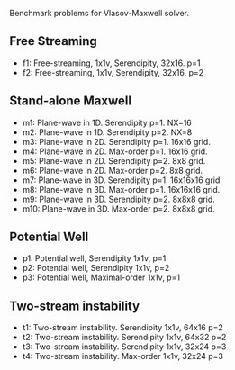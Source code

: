 Benchmark problems for Vlasov-Maxwell solver.

Free Streaming
--------------

- f1: Free-streaming, 1x1v, Serendipity, 32x16. p=1
- f2: Free-streaming, 1x1v, Serendipity, 32x16. p=2

Stand-alone Maxwell
-------------------

- m1: Plane-wave in 1D. Serendipity p=1. NX=16
- m2: Plane-wave in 1D. Serendipity p=2. NX=8
- m3: Plane-wave in 2D. Serendipity p=1. 16x16 grid.
- m4: Plane-wave in 2D. Max-order p=1. 16x16 grid.
- m5: Plane-wave in 2D. Serendipity p=2. 8x8 grid.
- m6: Plane-wave in 2D. Max-order p=2. 8x8 grid.
- m7: Plane-wave in 3D. Serendipity p=1. 16x16x16 grid.
- m8: Plane-wave in 3D. Max-order p=1. 16x16x16 grid.
- m9: Plane-wave in 3D. Serendipity p=2. 8x8x8 grid.
- m10: Plane-wave in 3D. Max-order p=2. 8x8x8 grid.

Potential Well
--------------

- p1: Potential well, Serendipity 1x1v, p=1
- p2: Potential well, Serendipity 1x1v, p=2
- p3: Potential well, Maximal-order 1x1v, p=1

Two-stream instability
----------------------

- t1: Two-stream instability. Serendipity 1x1v, 64x16 p=2
- t2: Two-stream instability. Serendipity 1x1v, 64x32 p=2
- t3: Two-stream instability. Serendipity 1x1v, 32x24 p=3
- t4: Two-stream instability. Max-order 1x1v, 32x24 p=3